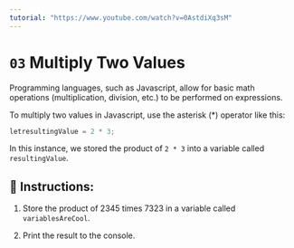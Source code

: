 ```yaml
---
tutorial: "https://www.youtube.com/watch?v=0AstdiXq3sM"
---
```


# `03` Multiply Two Values

Programming languages, such as Javascript, allow for basic math operations (multiplication, division, etc.) to be performed on expressions.

To multiply two values in Javascript, use the asterisk (*) operator like this:

```js
letresultingValue = 2 * 3;
```

In this instance, we stored the product of `2 * 3` into a variable called `resultingValue`.

## 📝  Instructions:

1. Store the product of 2345 times 7323 in a variable called `variablesAreCool`.

2. Print the result to the console.
